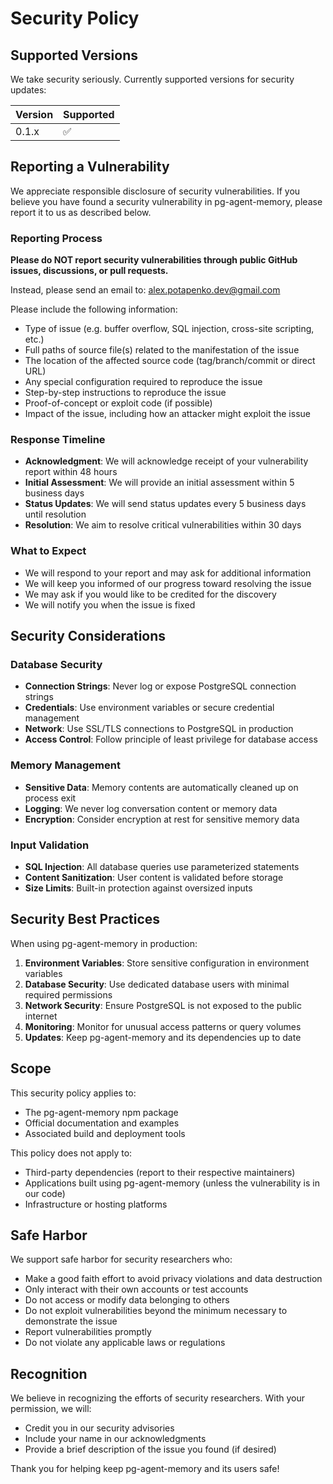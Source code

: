 # Security Policy

## Supported Versions

We take security seriously. Currently supported versions for security updates:

| Version | Supported          |
| ------- | ------------------ |
| 0.1.x   | :white_check_mark: |

## Reporting a Vulnerability

We appreciate responsible disclosure of security vulnerabilities. If you believe you have found a security vulnerability in pg-agent-memory, please report it to us as described below.

### Reporting Process

**Please do NOT report security vulnerabilities through public GitHub issues, discussions, or pull requests.**

Instead, please send an email to: alex.potapenko.dev@gmail.com

Please include the following information:
- Type of issue (e.g. buffer overflow, SQL injection, cross-site scripting, etc.)
- Full paths of source file(s) related to the manifestation of the issue
- The location of the affected source code (tag/branch/commit or direct URL)
- Any special configuration required to reproduce the issue
- Step-by-step instructions to reproduce the issue
- Proof-of-concept or exploit code (if possible)
- Impact of the issue, including how an attacker might exploit the issue

### Response Timeline

- **Acknowledgment**: We will acknowledge receipt of your vulnerability report within 48 hours
- **Initial Assessment**: We will provide an initial assessment within 5 business days
- **Status Updates**: We will send status updates every 5 business days until resolution
- **Resolution**: We aim to resolve critical vulnerabilities within 30 days

### What to Expect

- We will respond to your report and may ask for additional information
- We will keep you informed of our progress toward resolving the issue
- We may ask if you would like to be credited for the discovery
- We will notify you when the issue is fixed

## Security Considerations

### Database Security

- **Connection Strings**: Never log or expose PostgreSQL connection strings
- **Credentials**: Use environment variables or secure credential management
- **Network**: Use SSL/TLS connections to PostgreSQL in production
- **Access Control**: Follow principle of least privilege for database access

### Memory Management

- **Sensitive Data**: Memory contents are automatically cleaned up on process exit
- **Logging**: We never log conversation content or memory data
- **Encryption**: Consider encryption at rest for sensitive memory data

### Input Validation

- **SQL Injection**: All database queries use parameterized statements
- **Content Sanitization**: User content is validated before storage
- **Size Limits**: Built-in protection against oversized inputs

## Security Best Practices

When using pg-agent-memory in production:

1. **Environment Variables**: Store sensitive configuration in environment variables
2. **Database Security**: Use dedicated database users with minimal required permissions
3. **Network Security**: Ensure PostgreSQL is not exposed to the public internet
4. **Monitoring**: Monitor for unusual access patterns or query volumes
5. **Updates**: Keep pg-agent-memory and its dependencies up to date

## Scope

This security policy applies to:
- The pg-agent-memory npm package
- Official documentation and examples
- Associated build and deployment tools

This policy does not apply to:
- Third-party dependencies (report to their respective maintainers)
- Applications built using pg-agent-memory (unless the vulnerability is in our code)
- Infrastructure or hosting platforms

## Safe Harbor

We support safe harbor for security researchers who:
- Make a good faith effort to avoid privacy violations and data destruction
- Only interact with their own accounts or test accounts
- Do not access or modify data belonging to others
- Do not exploit vulnerabilities beyond the minimum necessary to demonstrate the issue
- Report vulnerabilities promptly
- Do not violate any applicable laws or regulations

## Recognition

We believe in recognizing the efforts of security researchers. With your permission, we will:
- Credit you in our security advisories
- Include your name in our acknowledgments
- Provide a brief description of the issue you found (if desired)

Thank you for helping keep pg-agent-memory and its users safe!